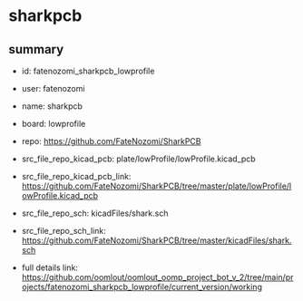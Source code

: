 # sharkpcb
 
## summary 
* id: fatenozomi_sharkpcb_lowprofile
* user: fatenozomi
* name: sharkpcb
* board: lowprofile
* repo: https://github.com/FateNozomi/SharkPCB
* src_file_repo_kicad_pcb: plate/lowProfile/lowProfile.kicad_pcb
* src_file_repo_kicad_pcb_link: https://github.com/FateNozomi/SharkPCB/tree/master/plate/lowProfile/lowProfile.kicad_pcb


* src_file_repo_sch: kicadFiles/shark.sch
* src_file_repo_sch_link: https://github.com/FateNozomi/SharkPCB/tree/master/kicadFiles/shark.sch
* full details link: https://github.com/oomlout/oomlout_oomp_project_bot_v_2/tree/main/projects/fatenozomi_sharkpcb_lowprofile/current_version/working  






